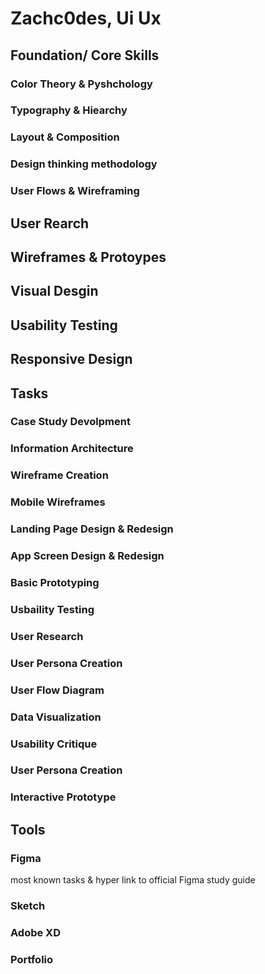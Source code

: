 <h1>Zachc0des, Ui Ux </h1>

<h2>Foundation/ Core Skills</h2>
<h3>Color Theory & Pyshchology</h3>
<h3>Typography & Hiearchy</h3>
<h3>Layout & Composition</h3>
<h3>Design thinking methodology</h3>
<h3>User Flows & Wireframing</h3>

<h2>User Rearch</h2>
<h2>Wireframes & Protoypes</h2>
<h2>Visual Desgin</h2>
<h2>Usability Testing</h2>
<h2>Responsive Design</h2>



<h2>Tasks</h2>
<h3>Case Study Devolpment</h3>
<h3>Information Architecture</h3>
<h3>Wireframe Creation</h3>
<h3> Mobile Wireframes </h3>
<h3> Landing Page Design & Redesign </h3>
<h3> App Screen Design & Redesign</h3> 
<h3> Basic Prototyping</h3>
<h3>Usbaility Testing</h3>
<h3> User Research </h3>
<h3> User Persona Creation </h3>
<H3> User Flow Diagram </H3>
<h3>Data Visualization</h3>
<h3> Usability Critique</h3>
<h3> User Persona Creation</h3>
<h3>Interactive Prototype</h3>

<h2> Tools</h2>
<h3>Figma</h3>
<P>most known tasks & hyper link to official Figma study guide </P>
<h3>Sketch</h3>
<h3>Adobe XD</h3>



<h3>Portfolio</h3>

